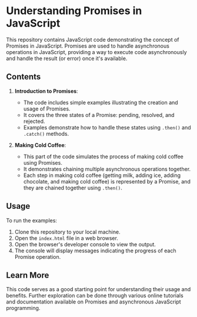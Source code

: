 # Understanding Promises in JavaScript

This repository contains JavaScript code demonstrating the concept of Promises in JavaScript. Promises are used to handle asynchronous operations in JavaScript, providing a way to execute code asynchronously and handle the result (or error) once it's available.

## Contents

1. **Introduction to Promises**:
    - The code includes simple examples illustrating the creation and usage of Promises.
    - It covers the three states of a Promise: pending, resolved, and rejected.
    - Examples demonstrate how to handle these states using `.then()` and `.catch()` methods.

2. **Making Cold Coffee**:
    - This part of the code simulates the process of making cold coffee using Promises.
    - It demonstrates chaining multiple asynchronous operations together.
    - Each step in making cold coffee (getting milk, adding ice, adding chocolate, and making cold coffee) is represented by a Promise, and they are chained together using `.then()`.

## Usage

To run the examples:
1. Clone this repository to your local machine.
2. Open the `index.html` file in a web browser.
3. Open the browser's developer console to view the output.
4. The console will display messages indicating the progress of each Promise operation.

## Learn More

This code serves as a good starting point for understanding their usage and benefits. Further exploration can be done through various online tutorials and documentation available on Promises and asynchronous JavaScript programming.

